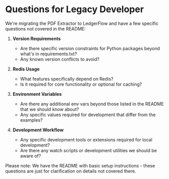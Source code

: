 # Questions for Legacy Developer

We're migrating the PDF Extractor to LedgerFlow and have a few specific questions not covered in the README:

1. **Version Requirements**
   - Are there specific version constraints for Python packages beyond what's in requirements.txt?
   - Any known version conflicts to avoid?

2. **Redis Usage**
   - What features specifically depend on Redis? 
   - Is it required for core functionality or optional for caching?

3. **Environment Variables**
   - Are there any additional env vars beyond those listed in the README that we should know about?
   - Any specific values required for development that differ from the examples?

4. **Development Workflow**
   - Any specific development tools or extensions required for local development?
   - Are there any watch scripts or development utilities we should be aware of?

Please note: We have the README with basic setup instructions - these questions are just for clarification on details not covered there.